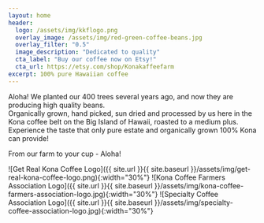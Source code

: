 ```yaml
---
layout: home
header:
  logo: /assets/img/kkflogo.png
  overlay_image: /assets/img/red-green-coffee-beans.jpg
  overlay_filter: "0.5"
  image_description: "Dedicated to quality"
  cta_label: "Buy our coffee now on Etsy!"
  cta_url: https://etsy.com/shop/Konakaffeefarm
excerpt: 100% pure Hawaiian coffee
---
```


Aloha! We planted our 400 trees several years ago, and now they are producing high quality beans.  
Organically grown, hand picked, sun dried and processed by us here in the Kona coffee belt on the Big Island of Hawaii, roasted to a medium plus.  
Experience the taste that only pure estate and organically grown 100% Kona can provide!

From our farm to your cup - Aloha!

![Get Real Kona Coffee Logo]({{ site.url }}{{ site.baseurl }}/assets/img/get-real-kona-coffee-logo.png){:width="30%"}
![Kona Coffee Farmers Association Logo]({{ site.url }}{{ site.baseurl }}/assets/img/kona-coffee-farmers-association-logo.jpg){:width="30%"}
![Specialty Coffee Association Logo]({{ site.url }}{{ site.baseurl }}/assets/img/specialty-coffee-association-logo.jpg){:width="30%"}
